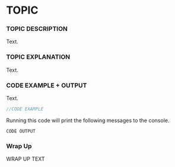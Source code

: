 # TOPIC

### TOPIC DESCRIPTION

Text. 

### TOPIC EXPLANATION

Text.

### CODE EXAMPLE + OUTPUT

Text.

```javascript
//CODE EXAMPLE
```

Running this code will print the following messages to the console.

```
CODE OUTPUT
```
### Wrap Up
WRAP UP TEXT
